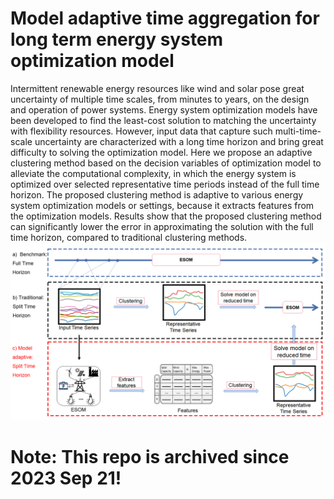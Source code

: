 # Model adaptive time aggregation for long term energy system optimization model
Intermittent renewable energy resources like wind and solar pose great uncertainty of multiple time scales, from minutes to years, on the design and operation of power systems. Energy system optimization models have been developed to find the least-cost solution to matching the uncertainty with flexibility resources. However, input data that capture such multi-time-scale uncertainty are characterized with a long time horizon and bring great difficulty to solving the optimization model. Here we propose an adaptive clustering method based on the decision variables of optimization model to alleviate the computational complexity, in which the energy system is optimized over selected representative time periods instead of the full time horizon. The proposed clustering method is adaptive to various energy system optimization models or settings, because it extracts features from the optimization models. Results show that the proposed clustering method can significantly lower the error in approximating the solution with the full time horizon, compared to traditional clustering methods.
![schematic of model adaptive time aggregation method by clustering algorithms](https://github.com/Betristor/Images_in_paper/blob/main/model_adaptive_time_aggregation_for_long_term_energy_system_optimization_model/schematic_2.png)

# Note: This repo is archived since 2023 Sep 21!
